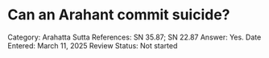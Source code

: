 # Can an Arahant commit suicide?

Category: Arahatta
Sutta References: SN 35.87; SN 22.87
Answer: Yes.
Date Entered: March 11, 2025
Review Status: Not started